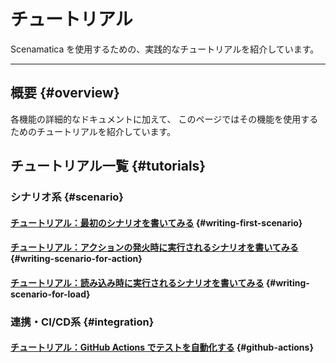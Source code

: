 # チュートリアル

Scenamatica を使用するための、実践的なチュートリアルを紹介しています。

---

## 概要 {#overview}

各機能の詳細的なドキュメントに加えて、
このページではその機能を使用するためのチュートリアルを紹介しています。

## チュートリアル一覧 {#tutorials}

### シナリオ系 {#scenario}

#### [チュートリアル：最初のシナリオを書いてみる](/docs/getting-started/tutorials/writing-my-first-scenario) {#writing-first-scenario}
#### [チュートリアル：アクションの発火時に実行されるシナリオを書いてみる](/docs/getting-started/tutorials/scenario/writing-scenario-runs-on-action-fires) {#writing-scenario-for-action}
#### [チュートリアル：読み込み時に実行されるシナリオを書いてみる](/docs/getting-started/tutorials/scenario/writing-scenario-runs-on-load) {#writing-scenario-for-load}

### 連携・CI/CD系 {#integration}

#### [チュートリアル：GitHub Actions でテストを自動化する](/docs/getting-started/tutorials/integration/automation-with-github-actions) {#github-actions}


